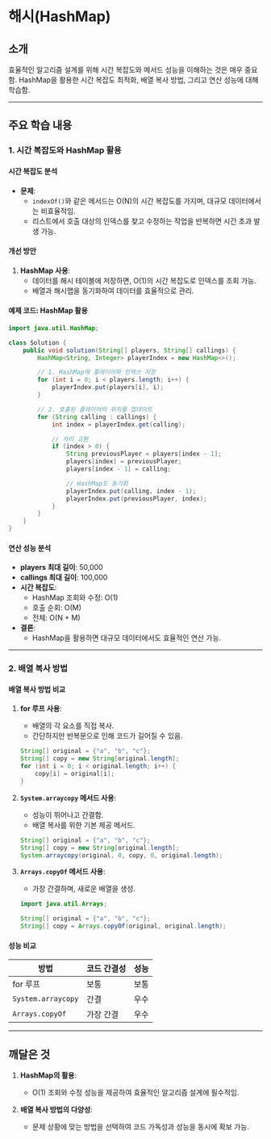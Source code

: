 # 해시(HashMap)

## 소개
효율적인 알고리즘 설계를 위해 시간 복잡도와 메서드 성능을 이해하는 것은 매우 중요함. HashMap을 활용한 시간 복잡도 최적화, 배열 복사 방법, 그리고 연산 성능에 대해 학습함.

---

## 주요 학습 내용

### 1. 시간 복잡도와 HashMap 활용
#### 시간 복잡도 분석
- **문제**:
  - `indexOf()`와 같은 메서드는 O(N)의 시간 복잡도를 가지며, 대규모 데이터에서는 비효율적임.
  - 리스트에서 호출 대상의 인덱스를 찾고 수정하는 작업을 반복하면 시간 초과 발생 가능.

#### 개선 방안
1. **HashMap 사용**:
   - 데이터를 해시 테이블에 저장하면, O(1)의 시간 복잡도로 인덱스를 조회 가능.
   - 배열과 해시맵을 동기화하여 데이터를 효율적으로 관리.

#### 예제 코드: HashMap 활용
```java
import java.util.HashMap;

class Solution {
    public void solution(String[] players, String[] callings) {
        HashMap<String, Integer> playerIndex = new HashMap<>();

        // 1. HashMap에 플레이어와 인덱스 저장
        for (int i = 0; i < players.length; i++) {
            playerIndex.put(players[i], i);
        }

        // 2. 호출된 플레이어의 위치를 업데이트
        for (String calling : callings) {
            int index = playerIndex.get(calling);

            // 자리 교환
            if (index > 0) {
                String previousPlayer = players[index - 1];
                players[index] = previousPlayer;
                players[index - 1] = calling;

                // HashMap도 동기화
                playerIndex.put(calling, index - 1);
                playerIndex.put(previousPlayer, index);
            }
        }
    }
}
```

#### 연산 성능 분석
- **players 최대 길이**: 50,000
- **callings 최대 길이**: 100,000
- **시간 복잡도**:
  - HashMap 조회와 수정: O(1)
  - 호출 순회: O(M)
  - 전체: O(N + M)
- **결론**:
  - HashMap을 활용하면 대규모 데이터에서도 효율적인 연산 가능.

---

### 2. 배열 복사 방법
#### 배열 복사 방법 비교
1. **for 루프 사용**:
   - 배열의 각 요소를 직접 복사.
   - 간단하지만 반복문으로 인해 코드가 길어질 수 있음.

   ```java
   String[] original = {"a", "b", "c"};
   String[] copy = new String[original.length];
   for (int i = 0; i < original.length; i++) {
       copy[i] = original[i];
   }
   ```

2. **`System.arraycopy` 메서드 사용**:
   - 성능이 뛰어나고 간결함.
   - 배열 복사를 위한 기본 제공 메서드.

   ```java
   String[] original = {"a", "b", "c"};
   String[] copy = new String[original.length];
   System.arraycopy(original, 0, copy, 0, original.length);
   ```

3. **`Arrays.copyOf` 메서드 사용**:
   - 가장 간결하며, 새로운 배열을 생성.

   ```java
   import java.util.Arrays;

   String[] original = {"a", "b", "c"};
   String[] copy = Arrays.copyOf(original, original.length);
   ```

#### 성능 비교
| 방법                | 코드 간결성 | 성능   |
|---------------------|-------------|--------|
| for 루프             | 보통        | 보통   |
| `System.arraycopy`   | 간결        | 우수   |
| `Arrays.copyOf`      | 가장 간결   | 우수   |

---

## 깨달은 것
1. **HashMap의 활용**:
   - O(1) 조회와 수정 성능을 제공하여 효율적인 알고리즘 설계에 필수적임.

2. **배열 복사 방법의 다양성**:
   - 문제 상황에 맞는 방법을 선택하여 코드 가독성과 성능을 동시에 확보 가능.

